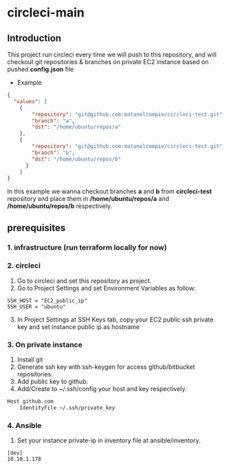 # circleci-main

## Introduction
This project run circleci every time we will push to this repository, and will checkout git repositories & branches on private EC2 instance based on pushed **config.json** file
- Example
```json
{
  "values": [
    {
        "repository": "git@github.com:matanelcompie/circleci-test.git",
        "branch": "a",
        "dst": "/home/ubuntu/repos/a"
    },
    {
        "repository": "git@github.com:matanelcompie/circleci-test.git",
        "branch": "b",
        "dst": "/home/ubuntu/repos/b"
      }
    ]
}
```
 In this example we wanna checkout branches **a** and **b** from **circleci-test** repository and place them in **/home/ubuntu/repos/a** and **/home/ubuntu/repos/b** respectively.

## prerequisites

### 1. infrastructure (run terraform locally for now)


### 2. circleci
1. Go to circleci and set this repository as project.
2. Go to Project Settings and set Environment Variables as follow:
```
SSH_HOST = "EC2_public_ip"
SSH_USER = "ubuntu"
```
3. In Project Settings at SSH Keys tab, copy your EC2 public ssh private key and set instance public ip as hostname

### 3. On private instance
1. Install git
2. Generate ssh key with ssh-keygen for access github/bitbucket repositories.
3. Add public key to github.
4. Add/Create to ~/.ssh/config your host and key respectively.
```bash
Host github.com
    IdentityFile ~/.ssh/private_key
```

### 4. Ansible
1. Set your instance private-ip in inventory file at ansible/inventory.
```
[dev]
10.10.1.178
```




